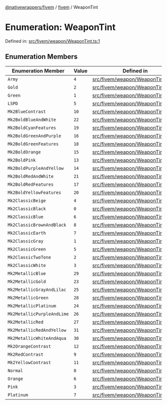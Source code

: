 [@nativewrappers/fivem](../../README.md) / [fivem](../README.md) / WeaponTint

# Enumeration: WeaponTint

Defined in: [src/fivem/weapon/WeaponTint.ts:1](https://github.com/nativewrappers/nativewrappers/blob/b77be96b90a0116f980e0511bdd4877df779df2d/src/fivem/weapon/WeaponTint.ts#L1)

## Enumeration Members

| Enumeration Member | Value | Defined in |
| ------ | ------ | ------ |
| <a id="army"></a> `Army` | `4` | [src/fivem/weapon/WeaponTint.ts:38](https://github.com/nativewrappers/nativewrappers/blob/b77be96b90a0116f980e0511bdd4877df779df2d/src/fivem/weapon/WeaponTint.ts#L38) |
| <a id="gold"></a> `Gold` | `2` | [src/fivem/weapon/WeaponTint.ts:36](https://github.com/nativewrappers/nativewrappers/blob/b77be96b90a0116f980e0511bdd4877df779df2d/src/fivem/weapon/WeaponTint.ts#L36) |
| <a id="green"></a> `Green` | `1` | [src/fivem/weapon/WeaponTint.ts:35](https://github.com/nativewrappers/nativewrappers/blob/b77be96b90a0116f980e0511bdd4877df779df2d/src/fivem/weapon/WeaponTint.ts#L35) |
| <a id="lspd"></a> `LSPD` | `5` | [src/fivem/weapon/WeaponTint.ts:39](https://github.com/nativewrappers/nativewrappers/blob/b77be96b90a0116f980e0511bdd4877df779df2d/src/fivem/weapon/WeaponTint.ts#L39) |
| <a id="mk2bluecontrast"></a> `Mk2BlueContrast` | `10` | [src/fivem/weapon/WeaponTint.ts:12](https://github.com/nativewrappers/nativewrappers/blob/b77be96b90a0116f980e0511bdd4877df779df2d/src/fivem/weapon/WeaponTint.ts#L12) |
| <a id="mk2boldblueandwhite"></a> `Mk2BoldBlueAndWhite` | `22` | [src/fivem/weapon/WeaponTint.ts:24](https://github.com/nativewrappers/nativewrappers/blob/b77be96b90a0116f980e0511bdd4877df779df2d/src/fivem/weapon/WeaponTint.ts#L24) |
| <a id="mk2boldcyanfeatures"></a> `Mk2BoldCyanFeatures` | `19` | [src/fivem/weapon/WeaponTint.ts:21](https://github.com/nativewrappers/nativewrappers/blob/b77be96b90a0116f980e0511bdd4877df779df2d/src/fivem/weapon/WeaponTint.ts#L21) |
| <a id="mk2boldgreenandpurple"></a> `Mk2BoldGreenAndPurple` | `16` | [src/fivem/weapon/WeaponTint.ts:18](https://github.com/nativewrappers/nativewrappers/blob/b77be96b90a0116f980e0511bdd4877df779df2d/src/fivem/weapon/WeaponTint.ts#L18) |
| <a id="mk2boldgreenfeatures"></a> `Mk2BoldGreenFeatures` | `18` | [src/fivem/weapon/WeaponTint.ts:20](https://github.com/nativewrappers/nativewrappers/blob/b77be96b90a0116f980e0511bdd4877df779df2d/src/fivem/weapon/WeaponTint.ts#L20) |
| <a id="mk2boldorange"></a> `Mk2BoldOrange` | `15` | [src/fivem/weapon/WeaponTint.ts:17](https://github.com/nativewrappers/nativewrappers/blob/b77be96b90a0116f980e0511bdd4877df779df2d/src/fivem/weapon/WeaponTint.ts#L17) |
| <a id="mk2boldpink"></a> `Mk2BoldPink` | `13` | [src/fivem/weapon/WeaponTint.ts:15](https://github.com/nativewrappers/nativewrappers/blob/b77be96b90a0116f980e0511bdd4877df779df2d/src/fivem/weapon/WeaponTint.ts#L15) |
| <a id="mk2boldpurpleandyellow"></a> `Mk2BoldPurpleAndYellow` | `14` | [src/fivem/weapon/WeaponTint.ts:16](https://github.com/nativewrappers/nativewrappers/blob/b77be96b90a0116f980e0511bdd4877df779df2d/src/fivem/weapon/WeaponTint.ts#L16) |
| <a id="mk2boldredandwhite"></a> `Mk2BoldRedAndWhite` | `21` | [src/fivem/weapon/WeaponTint.ts:23](https://github.com/nativewrappers/nativewrappers/blob/b77be96b90a0116f980e0511bdd4877df779df2d/src/fivem/weapon/WeaponTint.ts#L23) |
| <a id="mk2boldredfeatures"></a> `Mk2BoldRedFeatures` | `17` | [src/fivem/weapon/WeaponTint.ts:19](https://github.com/nativewrappers/nativewrappers/blob/b77be96b90a0116f980e0511bdd4877df779df2d/src/fivem/weapon/WeaponTint.ts#L19) |
| <a id="mk2boldyellowfeatures"></a> `Mk2BoldYellowFeatures` | `20` | [src/fivem/weapon/WeaponTint.ts:22](https://github.com/nativewrappers/nativewrappers/blob/b77be96b90a0116f980e0511bdd4877df779df2d/src/fivem/weapon/WeaponTint.ts#L22) |
| <a id="mk2classicbeige"></a> `Mk2ClassicBeige` | `4` | [src/fivem/weapon/WeaponTint.ts:6](https://github.com/nativewrappers/nativewrappers/blob/b77be96b90a0116f980e0511bdd4877df779df2d/src/fivem/weapon/WeaponTint.ts#L6) |
| <a id="mk2classicblack"></a> `Mk2ClassicBlack` | `0` | [src/fivem/weapon/WeaponTint.ts:2](https://github.com/nativewrappers/nativewrappers/blob/b77be96b90a0116f980e0511bdd4877df779df2d/src/fivem/weapon/WeaponTint.ts#L2) |
| <a id="mk2classicblue"></a> `Mk2ClassicBlue` | `6` | [src/fivem/weapon/WeaponTint.ts:8](https://github.com/nativewrappers/nativewrappers/blob/b77be96b90a0116f980e0511bdd4877df779df2d/src/fivem/weapon/WeaponTint.ts#L8) |
| <a id="mk2classicbrownandblack"></a> `Mk2ClassicBrownAndBlack` | `8` | [src/fivem/weapon/WeaponTint.ts:10](https://github.com/nativewrappers/nativewrappers/blob/b77be96b90a0116f980e0511bdd4877df779df2d/src/fivem/weapon/WeaponTint.ts#L10) |
| <a id="mk2classicearth"></a> `Mk2ClassicEarth` | `7` | [src/fivem/weapon/WeaponTint.ts:9](https://github.com/nativewrappers/nativewrappers/blob/b77be96b90a0116f980e0511bdd4877df779df2d/src/fivem/weapon/WeaponTint.ts#L9) |
| <a id="mk2classicgray"></a> `Mk2ClassicGray` | `1` | [src/fivem/weapon/WeaponTint.ts:3](https://github.com/nativewrappers/nativewrappers/blob/b77be96b90a0116f980e0511bdd4877df779df2d/src/fivem/weapon/WeaponTint.ts#L3) |
| <a id="mk2classicgreen"></a> `Mk2ClassicGreen` | `5` | [src/fivem/weapon/WeaponTint.ts:7](https://github.com/nativewrappers/nativewrappers/blob/b77be96b90a0116f980e0511bdd4877df779df2d/src/fivem/weapon/WeaponTint.ts#L7) |
| <a id="mk2classictwotone"></a> `Mk2ClassicTwoTone` | `2` | [src/fivem/weapon/WeaponTint.ts:4](https://github.com/nativewrappers/nativewrappers/blob/b77be96b90a0116f980e0511bdd4877df779df2d/src/fivem/weapon/WeaponTint.ts#L4) |
| <a id="mk2classicwhite"></a> `Mk2ClassicWhite` | `3` | [src/fivem/weapon/WeaponTint.ts:5](https://github.com/nativewrappers/nativewrappers/blob/b77be96b90a0116f980e0511bdd4877df779df2d/src/fivem/weapon/WeaponTint.ts#L5) |
| <a id="mk2metallicblue"></a> `Mk2MetallicBlue` | `29` | [src/fivem/weapon/WeaponTint.ts:31](https://github.com/nativewrappers/nativewrappers/blob/b77be96b90a0116f980e0511bdd4877df779df2d/src/fivem/weapon/WeaponTint.ts#L31) |
| <a id="mk2metallicgold"></a> `Mk2MetallicGold` | `23` | [src/fivem/weapon/WeaponTint.ts:25](https://github.com/nativewrappers/nativewrappers/blob/b77be96b90a0116f980e0511bdd4877df779df2d/src/fivem/weapon/WeaponTint.ts#L25) |
| <a id="mk2metallicgrayandlilac"></a> `Mk2MetallicGrayAndLilac` | `25` | [src/fivem/weapon/WeaponTint.ts:27](https://github.com/nativewrappers/nativewrappers/blob/b77be96b90a0116f980e0511bdd4877df779df2d/src/fivem/weapon/WeaponTint.ts#L27) |
| <a id="mk2metallicgreen"></a> `Mk2MetallicGreen` | `28` | [src/fivem/weapon/WeaponTint.ts:30](https://github.com/nativewrappers/nativewrappers/blob/b77be96b90a0116f980e0511bdd4877df779df2d/src/fivem/weapon/WeaponTint.ts#L30) |
| <a id="mk2metallicplatinum"></a> `Mk2MetallicPlatinum` | `24` | [src/fivem/weapon/WeaponTint.ts:26](https://github.com/nativewrappers/nativewrappers/blob/b77be96b90a0116f980e0511bdd4877df779df2d/src/fivem/weapon/WeaponTint.ts#L26) |
| <a id="mk2metallicpurpleandlime"></a> `Mk2MetallicPurpleAndLime` | `26` | [src/fivem/weapon/WeaponTint.ts:28](https://github.com/nativewrappers/nativewrappers/blob/b77be96b90a0116f980e0511bdd4877df779df2d/src/fivem/weapon/WeaponTint.ts#L28) |
| <a id="mk2metallicred"></a> `Mk2MetallicRed` | `27` | [src/fivem/weapon/WeaponTint.ts:29](https://github.com/nativewrappers/nativewrappers/blob/b77be96b90a0116f980e0511bdd4877df779df2d/src/fivem/weapon/WeaponTint.ts#L29) |
| <a id="mk2metallicredandyellow"></a> `Mk2MetallicRedAndYellow` | `31` | [src/fivem/weapon/WeaponTint.ts:33](https://github.com/nativewrappers/nativewrappers/blob/b77be96b90a0116f980e0511bdd4877df779df2d/src/fivem/weapon/WeaponTint.ts#L33) |
| <a id="mk2metallicwhiteandaqua"></a> `Mk2MetallicWhiteAndAqua` | `30` | [src/fivem/weapon/WeaponTint.ts:32](https://github.com/nativewrappers/nativewrappers/blob/b77be96b90a0116f980e0511bdd4877df779df2d/src/fivem/weapon/WeaponTint.ts#L32) |
| <a id="mk2orangecontrast"></a> `Mk2OrangeContrast` | `12` | [src/fivem/weapon/WeaponTint.ts:14](https://github.com/nativewrappers/nativewrappers/blob/b77be96b90a0116f980e0511bdd4877df779df2d/src/fivem/weapon/WeaponTint.ts#L14) |
| <a id="mk2redcontrast"></a> `Mk2RedContrast` | `9` | [src/fivem/weapon/WeaponTint.ts:11](https://github.com/nativewrappers/nativewrappers/blob/b77be96b90a0116f980e0511bdd4877df779df2d/src/fivem/weapon/WeaponTint.ts#L11) |
| <a id="mk2yellowcontrast"></a> `Mk2YellowContrast` | `11` | [src/fivem/weapon/WeaponTint.ts:13](https://github.com/nativewrappers/nativewrappers/blob/b77be96b90a0116f980e0511bdd4877df779df2d/src/fivem/weapon/WeaponTint.ts#L13) |
| <a id="normal"></a> `Normal` | `0` | [src/fivem/weapon/WeaponTint.ts:34](https://github.com/nativewrappers/nativewrappers/blob/b77be96b90a0116f980e0511bdd4877df779df2d/src/fivem/weapon/WeaponTint.ts#L34) |
| <a id="orange"></a> `Orange` | `6` | [src/fivem/weapon/WeaponTint.ts:40](https://github.com/nativewrappers/nativewrappers/blob/b77be96b90a0116f980e0511bdd4877df779df2d/src/fivem/weapon/WeaponTint.ts#L40) |
| <a id="pink"></a> `Pink` | `3` | [src/fivem/weapon/WeaponTint.ts:37](https://github.com/nativewrappers/nativewrappers/blob/b77be96b90a0116f980e0511bdd4877df779df2d/src/fivem/weapon/WeaponTint.ts#L37) |
| <a id="platinum"></a> `Platinum` | `7` | [src/fivem/weapon/WeaponTint.ts:41](https://github.com/nativewrappers/nativewrappers/blob/b77be96b90a0116f980e0511bdd4877df779df2d/src/fivem/weapon/WeaponTint.ts#L41) |
